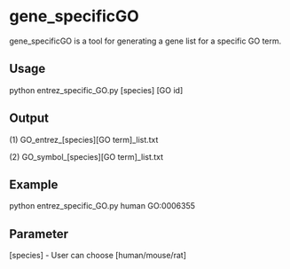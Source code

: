# gene_specificGO

gene_specificGO is a tool for generating a gene list for a specific GO term.

## Usage

python entrez_specific_GO.py [species] [GO id]

## Output

(1) GO_entrez_[species][GO term]_list.txt

(2) GO_symbol_[species][GO term]_list.txt

## Example

python entrez_specific_GO.py human GO:0006355

## Parameter
[species] - User can choose [human/mouse/rat]

